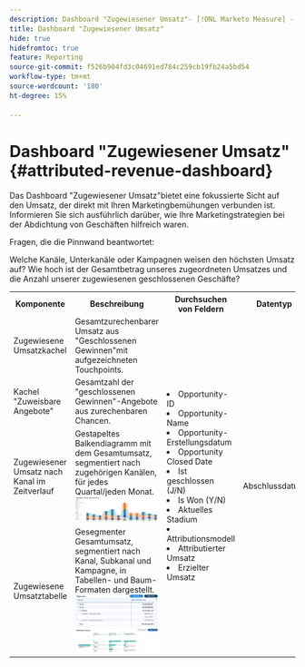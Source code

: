 ```yaml
---
description: Dashboard "Zugewiesener Umsatz"- [!DNL Marketo Measure] - Produkt
title: Dashboard "Zugewiesener Umsatz"
hide: true
hidefromtoc: true
feature: Reporting
source-git-commit: f526b904fd3c04691ed784c259cb19fb24a5bd54
workflow-type: tm+mt
source-wordcount: '180'
ht-degree: 15%

---
```


# Dashboard &quot;Zugewiesener Umsatz&quot; {#attributed-revenue-dashboard}

Das Dashboard &quot;Zugewiesener Umsatz&quot;bietet eine fokussierte Sicht auf den Umsatz, der direkt mit Ihren Marketingbemühungen verbunden ist. Informieren Sie sich ausführlich darüber, wie Ihre Marketingstrategien bei der Abdichtung von Geschäften hilfreich waren.

Fragen, die die Pinnwand beantwortet:

Welche Kanäle, Unterkanäle oder Kampagnen weisen den höchsten Umsatz auf?
Wie hoch ist der Gesamtbetrag unseres zugeordneten Umsatzes und die Anzahl unserer zugewiesenen geschlossenen Geschäfte?

<table style="table-layout:auto"> 
<tbody>
  <tr> 
   <th>Komponente</th> 
   <th>Beschreibung</th>
   <th>Durchsuchen von Feldern</th>
   <th>Datentyp</th>
   <th>Filter</th>
  </tr>
  <tr>
    <td>Zugewiesene Umsatzkachel</td>
    <td>Gesamtzurechenbarer Umsatz aus "Geschlossenen Gewinnen"mit aufgezeichneten Touchpoints.</td>
    <td rowspan="6"><li>Opportunity-ID</li>
<li>Opportunity-Name</li>
<li>Opportunity-Erstellungsdatum</li>
<li>Opportunity Closed Date</li>
<li>Ist geschlossen (J/N)</li>
<li>Is Won (Y/N)</li>
<li>Aktuelles Stadium</li>
<li>Attributionsmodell</li>
<li>Attributierter Umsatz</li>
<li>Erzielter Umsatz</li></td>
    <td rowspan="6">Abschlussdatum</td>
    <td rowspan="6"><li>Datum</li>
<li>Attributionsmodell</li>
<li>Kanal</li>
<li>Unterkanal</li>
<li>Kampagne</li>
<li>Segmente</li></td>
  </tr>
  <tr>
    <td>Kachel "Zuweisbare Angebote"</td>
    <td>Gesamtzahl der "geschlossenen Gewinnen"-Angebote aus zurechenbaren Chancen.</td>
  </tr>
  <tr>
    <td>Zugewiesener Umsatz nach Kanal im Zeitverlauf</td>
    <td>Gestapeltes Balkendiagramm mit dem Gesamtumsatz, segmentiert nach zugehörigen Kanälen, für jedes Quartal/jeden Monat.
    <br/><img src="assets/attributed-revenue-dashboard-1.png" width="600"></td>
  </tr>
  <tr>
    <td>Zugewiesene Umsatztabelle</td>
    <td>Gesegmenter Gesamtumsatz, segmentiert nach Kanal, Subkanal und Kampagne, in Tabellen- und Baum-Formaten dargestellt.
    <br/><img src="assets/attributed-revenue-dashboard-2.png" width="600">
    <br/><img src="assets/attributed-revenue-dashboard-3.png" width="600"></td>
  </tr>
  </tr>
</tbody>
</table>

